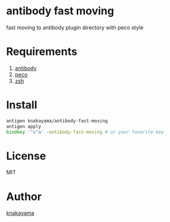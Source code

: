 antibody fast moving
====================

fast moving to antibody plugin directory with peco style

# Requirements

1. [antibody](https://github.com/getantibody/antibody)
1. [peco](https://github.com/peco/peco)
1. [zsh](http://www.zsh.org/)

# Install

```zsh
antigen knakayama/antibody-fast-moving
antigen apply
bindkey '^x^a' -antibody-fast-moving # or your favorite key
```

# License

MIT

# Author

[knakayama](https://github.com/knakayama)
